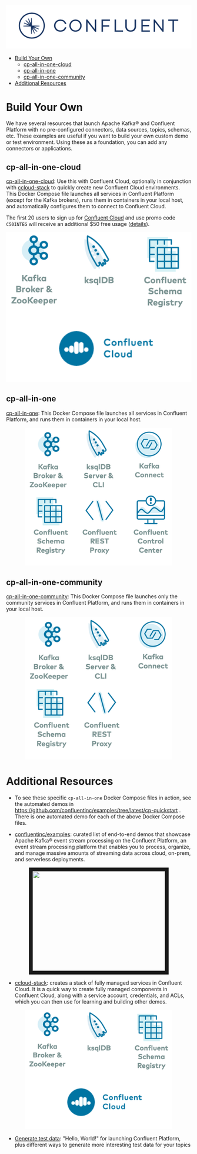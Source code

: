 ![image](images/confluent-logo-300-2.png)
  
* [Build Your Own](#build-your-own)
  * [cp-all-in-one-cloud](cp-all-in-one-cloud)
  * [cp-all-in-one](cp-all-in-one)
  * [cp-all-in-one-community](cp-all-in-one-community)
* [Additional Resources](#additional-resources)

# Build Your Own

We have several resources that launch Apache Kafka® and Confluent Platform with no pre-configured connectors, data sources, topics, schemas, etc.
These examples are useful if you want to build your own custom demo or test environment.
Using these as a foundation, you can add any connectors or applications.

## cp-all-in-one-cloud

[cp-all-in-one-cloud](cp-all-in-one-cloud/README.md): Use this with Confluent Cloud, optionally in conjunction with [ccloud-stack](https://github.com/confluentinc/examples/blob/latest/ccloud/ccloud-stack/README.md) to quickly create new Confluent Cloud environments. This Docker Compose file launches all services in Confluent Platform (except for the Kafka brokers), runs them in containers in your local host, and automatically configures them to connect to Confluent Cloud.

The first 20 users to sign up for [Confluent Cloud](https://www.confluent.io/confluent-cloud/?utm_source=github&utm_medium=demo&utm_campaign=ch.cp-all-in-one_type.community_content.cp-all-in-one-cloud) and use promo code ``C50INTEG`` will receive an additional $50 free usage ([details](https://www.confluent.io/confluent-cloud-promo-disclaimer/?utm_source=github&utm_medium=demo&utm_campaign=ch.cp-all-in-one_type.community_content.cp-all-in-one-cloud)).

<p align="center">
<a href="cp-all-in-one-cloud"><img src="images/cp-all-in-one-cloud.png" width="600"></a>
</p>

## cp-all-in-one

[cp-all-in-one](cp-all-in-one/README.md): This Docker Compose file launches all services in Confluent Platform, and runs them in containers in your local host.

<p align="center">
<a href="cp-all-in-one"><img src="images/cp-all-in-one.png" width="400"></a>
</p>

## cp-all-in-one-community

[cp-all-in-one-community](cp-all-in-one-community/README.md): This Docker Compose file launches only the community services in Confluent Platform, and runs them in containers in your local host.

<p align="center">
<a href="cp-all-in-one-community"><img src="images/cp-all-in-one-community.png" width="400"></a>
</p>

# Additional Resources

* To see these specific `cp-all-in-one` Docker Compose files in action, see the automated demos in https://github.com/confluentinc/examples/tree/latest/cp-quickstart . There is one automated demo for each of the above Docker Compose files.

* [confluentinc/examples](https://github.com/confluentinc/examples): curated list of end-to-end demos that showcase Apache Kafka® event stream processing on the Confluent Platform, an event stream processing platform that enables you to process, organize, and manage massive amounts of streaming data across cloud, on-prem, and serverless deployments.

<p align="center">
<a href="http://www.youtube.com/watch?v=muQBd6gry0U" target="_blank"><img src="https://github.com/confluentinc/examples/blob/latest/images/examples-video-thumbnail.jpg" width="360" height="270" border="10" /></a>
</p>

* [ccloud-stack](https://github.com/confluentinc/examples/blob/latest/ccloud/ccloud-stack/README.md): creates a stack of fully managed services in Confluent Cloud. It is a quick way to create fully managed components in Confluent Cloud, along with a service account, credentials, and ACLs, which you can then use for learning and building other demos.

<p align="center">
<a href="https://github.com/confluentinc/examples/blob/latest/ccloud/ccloud-stack/README.md"><img src="images/cloud-stack.png" width="400"></a>
</p>

* [Generate test data](https://www.confluent.io/blog/easy-ways-generate-test-data-kafka?utm_source=github&utm_medium=demo&utm_campaign=ch.cp-all-in-one_type.community_content.top): "Hello, World!" for launching Confluent Platform, plus different ways to generate more interesting test data for your topics
